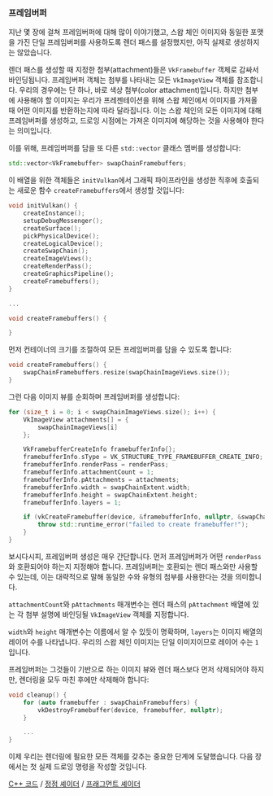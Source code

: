 ### 프레임버퍼

지난 몇 장에 걸쳐 프레임버퍼에 대해 많이 이야기했고, 스왑 체인 이미지와 동일한 포맷을 가진 단일 프레임버퍼를 사용하도록 렌더 패스를 설정했지만, 아직 실제로 생성하지는 않았습니다.

렌더 패스를 생성할 때 지정한 첨부(attachment)들은 `VkFramebuffer` 객체로 감싸서 바인딩됩니다. 프레임버퍼 객체는 첨부를 나타내는 모든 `VkImageView` 객체를 참조합니다. 우리의 경우에는 단 하나, 바로 색상 첨부(color attachment)입니다. 하지만 첨부에 사용해야 할 이미지는 우리가 프레젠테이션을 위해 스왑 체인에서 이미지를 가져올 때 어떤 이미지를 반환하는지에 따라 달라집니다. 이는 스왑 체인의 모든 이미지에 대해 프레임버퍼를 생성하고, 드로잉 시점에는 가져온 이미지에 해당하는 것을 사용해야 한다는 의미입니다.

이를 위해, 프레임버퍼를 담을 또 다른 `std::vector` 클래스 멤버를 생성합니다:

```c++
std::vector<VkFramebuffer> swapChainFramebuffers;
```

이 배열을 위한 객체들은 `initVulkan`에서 그래픽 파이프라인을 생성한 직후에 호출되는 새로운 함수 `createFramebuffers`에서 생성할 것입니다:

```c++
void initVulkan() {
    createInstance();
    setupDebugMessenger();
    createSurface();
    pickPhysicalDevice();
    createLogicalDevice();
    createSwapChain();
    createImageViews();
    createRenderPass();
    createGraphicsPipeline();
    createFramebuffers();
}

...

void createFramebuffers() {

}
```

먼저 컨테이너의 크기를 조절하여 모든 프레임버퍼를 담을 수 있도록 합니다:

```c++
void createFramebuffers() {
    swapChainFramebuffers.resize(swapChainImageViews.size());
}
```

그런 다음 이미지 뷰를 순회하며 프레임버퍼를 생성합니다:

```c++
for (size_t i = 0; i < swapChainImageViews.size(); i++) {
    VkImageView attachments[] = {
        swapChainImageViews[i]
    };

    VkFramebufferCreateInfo framebufferInfo{};
    framebufferInfo.sType = VK_STRUCTURE_TYPE_FRAMEBUFFER_CREATE_INFO;
    framebufferInfo.renderPass = renderPass;
    framebufferInfo.attachmentCount = 1;
    framebufferInfo.pAttachments = attachments;
    framebufferInfo.width = swapChainExtent.width;
    framebufferInfo.height = swapChainExtent.height;
    framebufferInfo.layers = 1;

    if (vkCreateFramebuffer(device, &framebufferInfo, nullptr, &swapChainFramebuffers[i]) != VK_SUCCESS) {
        throw std::runtime_error("failed to create framebuffer!");
    }
}
```

보시다시피, 프레임버퍼 생성은 매우 간단합니다. 먼저 프레임버퍼가 어떤 `renderPass`와 호환되어야 하는지 지정해야 합니다. 프레임버퍼는 호환되는 렌더 패스와만 사용할 수 있는데, 이는 대략적으로 말해 동일한 수와 유형의 첨부를 사용한다는 것을 의미합니다.

`attachmentCount`와 `pAttachments` 매개변수는 렌더 패스의 `pAttachment` 배열에 있는 각 첨부 설명에 바인딩될 `VkImageView` 객체를 지정합니다.

`width`와 `height` 매개변수는 이름에서 알 수 있듯이 명확하며, `layers`는 이미지 배열의 레이어 수를 나타냅니다. 우리의 스왑 체인 이미지는 단일 이미지이므로 레이어 수는 `1`입니다.

프레임버퍼는 그것들이 기반으로 하는 이미지 뷰와 렌더 패스보다 먼저 삭제되어야 하지만, 렌더링을 모두 마친 후에만 삭제해야 합니다:

```c++
void cleanup() {
    for (auto framebuffer : swapChainFramebuffers) {
        vkDestroyFramebuffer(device, framebuffer, nullptr);
    }

    ...
}
```

이제 우리는 렌더링에 필요한 모든 객체를 갖추는 중요한 단계에 도달했습니다. 다음 장에서는 첫 실제 드로잉 명령을 작성할 것입니다.

[C++ 코드](/code/13_framebuffers.cpp) /
[정점 셰이더](/code/09_shader_base.vert) /
[프래그먼트 셰이더](/code/09_shader_base.frag)